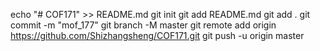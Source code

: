   echo "# COF171" >> README.md
  git init
  git add README.md
  git add .
  git commit -m "mof_177"
  git branch -M master
  git remote add origin https://github.com/Shizhangsheng/COF171.git
  git push -u origin master
